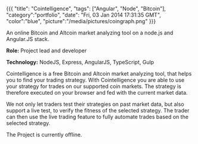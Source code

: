 {{{
  "title": "Cointelligence",
  "tags": ["Angular", "Node", "Bitcoin"],
  "category":"portfolio",
  "date": "Fri, 03 Jan 2014 17:31:35 GMT",
  "color":"blue",
  "picture":"/media/pictures/coingraph.png"
}}}

An online Bitcoin and Altcoin market analyzing tool on a node.js and Angular.JS stack.
<!--more-->

**Role:** Project lead and developer

**Technology:** NodeJS, Express, AngularJS, TypeScript, Gulp

Cointelligence is a free Bitcoin and Altcoin market analyzing tool, that helps you to find your trading strategy. With Cointelligence you are able to use your strategy for trades on our supported coin markets. The strategy is therefore executed on your browser and fed with the current market data.

We not only let traders test their strategies on past market data, but also support a live test, to verify the fitness of the selected strategy. The trader can then use the live trading feature to fully automate trades based on the selected strategy.

The Project is currently offline.
